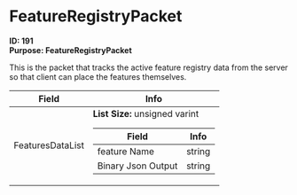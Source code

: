 # FeatureRegistryPacket

**ID: 191**  
**Purpose: FeatureRegistryPacket**  

This is the packet that tracks the active feature registry data from the server so that client can place the features themselves.

<table><thead><tr><th>Field</th><th>Info</th></tr></thead><tbody>
<tr><td>FeaturesDataList</td><td><b>List Size:</b> unsigned varint
  <table><thead><tr><th>Field</th><th>Info</th></tr></thead><tbody>
  <tr><td>feature Name</td><td>string</td></tr>
  <tr><td>Binary Json Output</td><td>string</td></tr>
  </tbody></table></td></tr>
</tbody></table>